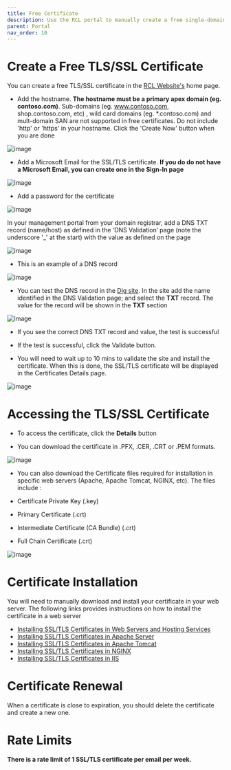 ```yaml
---
title: Free Certificate
description: Use the RCL portal to manually create a free single-domain SSL/TLS certificate 
parent: Portal
nav_order: 10
---
```


# Create a Free TLS/SSL Certificate

You can create a free TLS/SSL certificate in the [RCL Website's](https://rclapp.com) home page.

- Add the hostname. **The hostname must be a primary apex domain (eg. contoso.com)**. Sub-domains (eg. www.contoso.com, shop.contoso.com, etc) , wild card domains (eg. *.contoso.com) and mult-domain SAN are not supported in free certificates. Do not include 'http' or 'https' in your hostname. Click the 'Create Now' button when you are done

![image](../images/portal/free-certificate-hostname.PNG)

- Add a Microsoft Email for the SSL/TLS certificate. **If you do do not have a Microsoft Email, you can create one in the Sign-In page**

![image](../images/portal/free-certificate-email.PNG)

- Add a password for the certificate

![image](../images/portal/free-certificate-password.PNG)

In your management portal from your domain registrar, add a DNS TXT record (name/host) as defined in the ‘DNS Validation’ page (note the underscore '_' at the start) with the value as defined on the page

![image](../images/portal/stand-alone-dns-validation.PNG)

- This is an example of a DNS record

![image](../images/portal/stand-alone-dns-record.PNG)

- You can test the DNS record in the [Dig site](https://toolbox.googleapps.com/apps/dig/). In the site add the name identified in the DNS Validation page; and select the **TXT** record. The value for the record will be shown in the **TXT** section

![image](../images/portal/dig.PNG)

- If you see the correct DNS TXT record and value, the test is successful

- If the test is successful, click the Validate button. 

- You will need to wait up to 10 mins to validate the site and install the certificate. When this is done, the SSL/TLS certificate will be displayed in the Certificates Details page.

![image](../images/portal/free-certificate-ordered.PNG)


# Accessing the TLS/SSL Certificate

- To access the certificate, click the **Details** button 

- You can download the certificate in .PFX, .CER, .CRT or .PEM formats.

![image](../images/portal/certificate-download.PNG)

- You can also download the Certificate files required for installation in specific web servers (Apache, Apache Tomcat, NGINX, etc). The files include :

- Certificate Private Key (.key)
- Primary Certificate (.crt)
- Intermediate Certificate (CA Bundle) (.crt)
- Full Chain Certificate (.crt)

![image](../images/portal/certificate-download-webserver.PNG)

# Certificate Installation

You will need to manually download and install your certificate in your web server. The following links provides instructions on how to install the certificate in a web server

- [Installing SSL/TLS Certificates in Web Servers and Hosting Services](../installations/web-servers)
- [Installing SSL/TLS Certificates in Apache Server](../installations/apache)
- [Installing SSL/TLS Certificates in Apache Tomcat](../installations/apache-tomcat)
- [Installing SSL/TLS Certificates in NGINX](../installations/nginx)
- [Installing SSL/TLS Certificates in IIS](../installations/iis)

# Certificate Renewal

When a certificate is close to expiration, you should delete the certificate and create a new one.

# Rate Limits

**There is a rate limit of 1 SSL/TLS certificate per email per week.**


